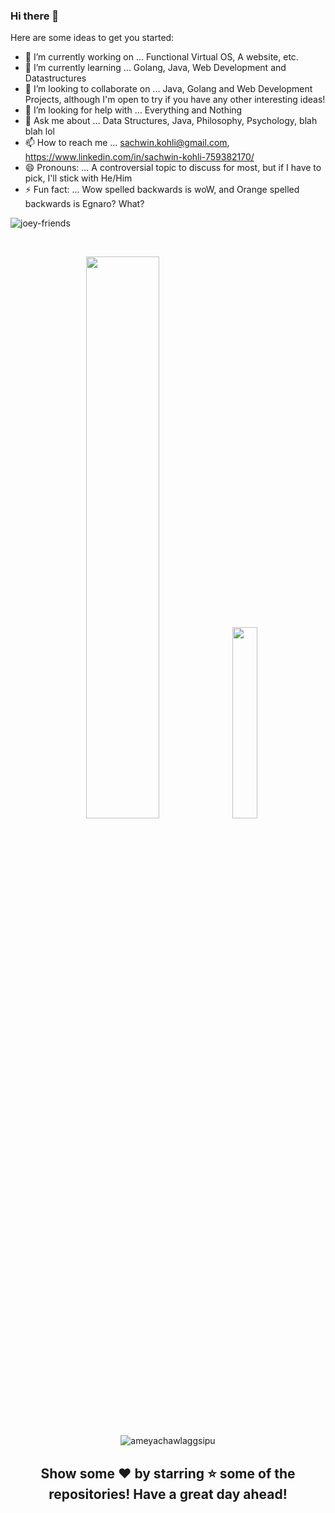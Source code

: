 ### Hi there 👋



Here are some ideas to get you started:

- 🔭 I’m currently working on ... Functional Virtual OS, A website, etc.
- 🌱 I’m currently learning ...   Golang, Java, Web Development and Datastructures
- 👯 I’m looking to collaborate on ...  Java, Golang and Web Development Projects, although I'm open to try if you have any other interesting ideas!
- 🤔 I’m looking for help with ... Everything and Nothing
- 💬 Ask me about ... Data Structures, Java, Philosophy, Psychology, blah blah lol
- 📫 How to reach me ... sachwin.kohli@gmail.com, https://www.linkedin.com/in/sachwin-kohli-759382170/
- 😄 Pronouns: ... A controversial topic to discuss for most, but if I have to pick, I'll stick with He/Him
- ⚡ Fun fact: ...  Wow spelled backwards is woW, and Orange spelled backwards is Egnaro? What?

![joey-friends](https://user-images.githubusercontent.com/88154798/139530690-982c084b-ee4c-404c-bbd7-b49d0ca4fb8a.gif)

<br>
<p align="center">
  <img width="48%" src="https://github-readme-stats.vercel.app/api?username=Sachwin-Kohli&show_icons=true&theme=chartreuse-dark" />
  <img width="28%" src="https://github-readme-stats.vercel.app/api/top-langs/?username=Sachwin-Kohli&theme=chartreuse-dark" />
</p>

<p style="margin:10px;" align="center"><img align="center" src="https://github-readme-streak-stats.herokuapp.com/?user=Sachwin-Kohli&theme=chartreuse-dark" alt="ameyachawlaggsipu" /></p>


<div align="center">
  
## Show some ❤️ by starring ⭐ some of the repositories! Have a great day ahead!
